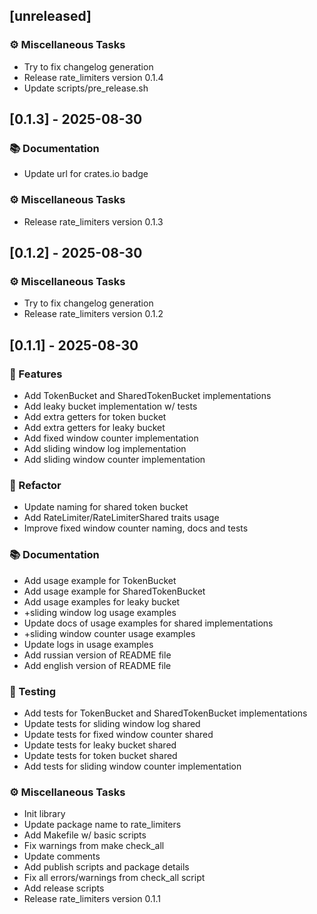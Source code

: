 ## [unreleased]

### ⚙️ Miscellaneous Tasks

- Try to fix changelog generation
- Release rate_limiters version 0.1.4
- Update scripts/pre_release.sh
## [0.1.3] - 2025-08-30

### 📚 Documentation

- Update url for crates.io badge

### ⚙️ Miscellaneous Tasks

- Release rate_limiters version 0.1.3
## [0.1.2] - 2025-08-30

### ⚙️ Miscellaneous Tasks

- Try to fix changelog generation
- Release rate_limiters version 0.1.2
## [0.1.1] - 2025-08-30

### 🚀 Features

- Add TokenBucket and SharedTokenBucket implementations
- Add leaky bucket implementation w/ tests
- Add extra getters for token bucket
- Add extra getters for leaky bucket
- Add fixed window counter implementation
- Add sliding window log implementation
- Add sliding window counter implementation

### 🚜 Refactor

- Update naming for shared token bucket
- Add RateLimiter/RateLimiterShared traits usage
- Improve fixed window counter naming, docs and tests

### 📚 Documentation

- Add usage example for TokenBucket
- Add usage example for SharedTokenBucket
- Add usage examples for leaky bucket
- +sliding window log usage examples
- Update docs of usage examples for shared implementations
- +sliding window counter usage examples
- Update logs in usage examples
- Add russian version of README file
- Add english version of README file

### 🧪 Testing

- Add tests for TokenBucket and SharedTokenBucket implementations
- Update tests for sliding window log shared
- Update tests for fixed window counter shared
- Update tests for leaky bucket shared
- Update tests for token bucket shared
- Add tests for sliding window counter implementation

### ⚙️ Miscellaneous Tasks

- Init library
- Update package name to rate_limiters
- Add Makefile w/ basic scripts
- Fix warnings from make check_all
- Update comments
- Add publish scripts and package details
- Fix all errors/warnings from check_all script
- Add release scripts
- Release rate_limiters version 0.1.1
